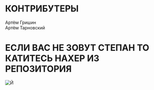 # КОНТРИБУТЕРЫ
Артём Гришин  
Артём Тарновский  
# ЕСЛИ ВАС НЕ ЗОВУТ СТЕПАН ТО КАТИТЕСЬ НАХЕР ИЗ РЕПОЗИТОРИЯ

![Й]([https://www.example.com/image.jpg](https://www.kinopoisk.ru/iVj304366/f9646dYoW1oY/hIEAn2z8cjTbVzTEGPWK81yo256UHhc6-lmV7PJIeHJNMaxafb0Twy9-1kJu3vo934X1hRQv1F421B1XXJ-eONChNW59bLJROqPBoWigXjLcaLq_EJtT6w_ohv_xWprAj3ZeWN8_guarT0OHuztuKd8hRQGlS9KoVgHLsn5rWYsXshPfy75yJrwmhZZbl5u3_-j4yUZ9JuxpuBefoevKIu0mftv9PVK26EtSJntqDihNwBVEBBsAyjAwOeCfibk6B7MxDjhNkkSvFtXnykWr9N9Yu8omT3asGMokTDA5ChNPth4ILW-zJErIwhZK-o9776EmtgZIEhtRYeuRTppqC8dCgq3JnHEk_5RWB1qUqeU9GPtax871fJh55i6Ry8uQPwc-iO7tMVdLCRPWe4s8G43z9qem-9MZ8QGYoC5Jelg1QFNuai7itIyn5OS7p2o3X0oKGAVPBjxqalWuYyn6oe0mLegtv7G1qsiRhkub38n-IKUHJTrACJMxOKNNy3nYxOIBHvg-MuUux_aGmhTq1-05GJqGfIQcyFs2DZP7mlPvd43oD4xxJsqq8-dqWq65rLIl13drkgtSgAhDXlmrCHfiE275TkKFb8Uk5Zo3e_d8KmpoJW51TLp75YzTCBoA7UW--H2_4PfKG7F0W7sfSH8S9VUEm4IbkmPpQX0LehvnUhKcOR-T9dz2V8ZZlEnGz8npSWd_Bp6b-eZOERvbYu2njDj-nyP1S5mRp4trv9tNMIWlZ3shqwAjOhJf-lkYFzFQPusuAJVvNnW2GRSaFt5qGVqUf8Q82DiVLhFY6cLdRt6rL80yNwjKkeaqyv8LDXJV9QUJERkCs4gCPtpJ2udjI1z6bpCkrSb2dnoXCjaPasip9T_GPhioZH6iK9qCP3fsuO2NQSVrCfGGC2uMqT_T9LY0GmArg2BIkV5be9jmkaLs-HyCpT-GFidblMon3Mj5iQY8Nz9L6dQO0xv5wAy1LKqdH6F0-PlQNWhJ_Fs80ua21QnAyzAxSsKu6BgK9VGjTjpekebf5ZWlaSZ6ZZzqqJr0Xyb-C2imDtFqCeG95V5Lnz8gx0gI0RWpu38Z3_DXdhbasQmSMchwDYnaC7dAEo4LDHJlLrf1h2gkutT_SwlYhv_m7LqrNmxhaZgS3tQsmS3twzUbWxC3S2odGZ0D5ZYFCLD6wVN7oaxpOZh1oXMuCqwR9T8WFCTKpIhGzqo4u1a-dXxouVZ-4Ho4s44FTfh8v9D1alsDlBiqPhgtcsUHhSgRiyOBigJMuxs79qHBjmkOESa-9FXVaiXrlQzp2Bn37IZOWplXPMFoKYFNlB4I7P_zxUhpI0Q6mL0YrjNnJMZaAltCcFuCbvooCsciEj7IrIF1bifGFHgmmQSvG8pqVTwWv7gYBhyw2hqBH-VM-t2dEUbqSyKXC-rOOx8yhYUW6dBYMnJbg73YKiqnciN-6L-ixtwkd3QJp7r3XrnoCAceVi8oSFY8smmboz3WT1qMLOGFePnDVGkL3mvs8JVUNJmAyLLzuBKuy3r49YPj7Hsugva8hjZGumTa5CwY6soHPJUsyMnHj2IritIvJu5YTv5B1PsJYdV7SWxoTVK2F3aKYHuDEUgibpsIG8UxsxwLv7C0_yWE9oqVu0SMKOtLJk03TNoYN78SOvvDvwecSk7vgyToeZC1qfltyfyilqTlerEqwhHIkhzpejm04QP9GW7j5u6VtvTYxamVLAmY-xX8lq46y9ZMEdgqIE2WT8ksLXGG26ngtfmLznlugqSH9iiyKYGTK0G-azkK5FBRD_g-ssfdR7aUuIVJ1Z4piAsWPXcdqlmUXzEoacJfJu-p7D_x1ksZsFeJe_4LTuD1dlTbwXqyYzoDnbsIeaVgsyxLHEAVbsT3lpm3CZT_SHlZF1x0LHqZpi8gSeqQP8T-WmycwSbYKuP3mMnPS02RN9RFWmHLATFpgu7pyhuGsHCfeC5gpz1mlrWapNhnPhmaODVs9G8rubecoSmJ46ylL-rczfPWuykCVdlLXrlvovdkNzpSO_OCagCfyltppJKDP3ttwKW_pCVGK-ZbNx0K2Okk7tSfKLmXHpNY2BH_5R64ff-Apumb44XLet17TCJn5ZZIk6riQNpSjdgLSPXxIa8az-DX_tS2BOiFWdScqllZNEyU_2qZJDzyGKuwfqcPqTztcVZ4-yNHSsgd2iwg5hR3awMYAsH5s0yJWYh3UJDfeD0ylz0mtDdaxHtmjrn4egd9NVw4qoac09hZ8__UbZuuLQCFOBqDZriZ3quN4TeFNRhyC-DBuVCdiFvLpVMgrWqsU_WfJNR2q7cbB08K6Krn_FS-qAmUH5JLKYPM5e5IHI3zBzkaIZYLex9pHSJnFMTqE-khQmuTThhJWhZjov3LHmC0_6WkF-rUqibMGMgY9S8HXvg7FY2h2gvDb0b_ug_OQtWaGsNUK8uuaf1TZtYEq5D5cUAJ0CxbGZs38VEtWs4RF290JiZ4xtoFXWi7qUUsdMyY-SStgNuooS-nzno87BIXiWuyFDh7PVp-omUE1NuAO9DyKdHOiElbpbGDfOgNgRXMt_R3qkR6dt7Jqhq2PlaNacsXfKJr62MM1Z5qDT4iFwmow4eIy-_7PeHnF8VqUhjAghlALcgoS6WQI07KrrAGv9YEdrgHazTuGujoBE3G_SnJdZ5AejoybVR8SH1dQTdoqtB16podqo_AVQWna9JLYCJL4-xb-nv20DLemj6CNO-nxeZ5JloX3FoIajSsttyKKyf9A5uKkV6E_Pjvn8E2uTsyBkkbHToNwufk5vpTa2Gj-EAdygvYRuFTr0rcsWaep9bnyifIRj0KyAtUz2Ysq_glLzJ5-PJ9p9xqvA0BB8gJ0AdqSTxp3xN2lwUY4miS4fqjXhs4WNRDMq_ZHuBHDfRkp4qFSuecOrlaVe82jhrL5XzAChny70WsKy1tQBRamiG12HlNSH3iZBckqtBYM)https://www.kinopoisk.ru/iVj304366/f9646dYoW1oY/hIEAn2z8cjTbVzTEGPWK81yo256UHhc6-lmV7PJIeHJNMaxafb0Twy9-1kJu3vo934X1hRQv1F421B1XXJ-eONChNW59bLJROqPBoWigXjLcaLq_EJtT6w_ohv_xWprAj3ZeWN8_guarT0OHuztuKd8hRQGlS9KoVgHLsn5rWYsXshPfy75yJrwmhZZbl5u3_-j4yUZ9JuxpuBefoevKIu0mftv9PVK26EtSJntqDihNwBVEBBsAyjAwOeCfibk6B7MxDjhNkkSvFtXnykWr9N9Yu8omT3asGMokTDA5ChNPth4ILW-zJErIwhZK-o9776EmtgZIEhtRYeuRTppqC8dCgq3JnHEk_5RWB1qUqeU9GPtax871fJh55i6Ry8uQPwc-iO7tMVdLCRPWe4s8G43z9qem-9MZ8QGYoC5Jelg1QFNuai7itIyn5OS7p2o3X0oKGAVPBjxqalWuYyn6oe0mLegtv7G1qsiRhkub38n-IKUHJTrACJMxOKNNy3nYxOIBHvg-MuUux_aGmhTq1-05GJqGfIQcyFs2DZP7mlPvd43oD4xxJsqq8-dqWq65rLIl13drkgtSgAhDXlmrCHfiE275TkKFb8Uk5Zo3e_d8KmpoJW51TLp75YzTCBoA7UW--H2_4PfKG7F0W7sfSH8S9VUEm4IbkmPpQX0LehvnUhKcOR-T9dz2V8ZZlEnGz8npSWd_Bp6b-eZOERvbYu2njDj-nyP1S5mRp4trv9tNMIWlZ3shqwAjOhJf-lkYFzFQPusuAJVvNnW2GRSaFt5qGVqUf8Q82DiVLhFY6cLdRt6rL80yNwjKkeaqyv8LDXJV9QUJERkCs4gCPtpJ2udjI1z6bpCkrSb2dnoXCjaPasip9T_GPhioZH6iK9qCP3fsuO2NQSVrCfGGC2uMqT_T9LY0GmArg2BIkV5be9jmkaLs-HyCpT-GFidblMon3Mj5iQY8Nz9L6dQO0xv5wAy1LKqdH6F0-PlQNWhJ_Fs80ua21QnAyzAxSsKu6BgK9VGjTjpekebf5ZWlaSZ6ZZzqqJr0Xyb-C2imDtFqCeG95V5Lnz8gx0gI0RWpu38Z3_DXdhbasQmSMchwDYnaC7dAEo4LDHJlLrf1h2gkutT_SwlYhv_m7LqrNmxhaZgS3tQsmS3twzUbWxC3S2odGZ0D5ZYFCLD6wVN7oaxpOZh1oXMuCqwR9T8WFCTKpIhGzqo4u1a-dXxouVZ-4Ho4s44FTfh8v9D1alsDlBiqPhgtcsUHhSgRiyOBigJMuxs79qHBjmkOESa-9FXVaiXrlQzp2Bn37IZOWplXPMFoKYFNlB4I7P_zxUhpI0Q6mL0YrjNnJMZaAltCcFuCbvooCsciEj7IrIF1bifGFHgmmQSvG8pqVTwWv7gYBhyw2hqBH-VM-t2dEUbqSyKXC-rOOx8yhYUW6dBYMnJbg73YKiqnciN-6L-ixtwkd3QJp7r3XrnoCAceVi8oSFY8smmboz3WT1qMLOGFePnDVGkL3mvs8JVUNJmAyLLzuBKuy3r49YPj7Hsugva8hjZGumTa5CwY6soHPJUsyMnHj2IritIvJu5YTv5B1PsJYdV7SWxoTVK2F3aKYHuDEUgibpsIG8UxsxwLv7C0_yWE9oqVu0SMKOtLJk03TNoYN78SOvvDvwecSk7vgyToeZC1qfltyfyilqTlerEqwhHIkhzpejm04QP9GW7j5u6VtvTYxamVLAmY-xX8lq46y9ZMEdgqIE2WT8ksLXGG26ngtfmLznlugqSH9iiyKYGTK0G-azkK5FBRD_g-ssfdR7aUuIVJ1Z4piAsWPXcdqlmUXzEoacJfJu-p7D_x1ksZsFeJe_4LTuD1dlTbwXqyYzoDnbsIeaVgsyxLHEAVbsT3lpm3CZT_SHlZF1x0LHqZpi8gSeqQP8T-WmycwSbYKuP3mMnPS02RN9RFWmHLATFpgu7pyhuGsHCfeC5gpz1mlrWapNhnPhmaODVs9G8rubecoSmJ46ylL-rczfPWuykCVdlLXrlvovdkNzpSO_OCagCfyltppJKDP3ttwKW_pCVGK-ZbNx0K2Okk7tSfKLmXHpNY2BH_5R64ff-Apumb44XLet17TCJn5ZZIk6riQNpSjdgLSPXxIa8az-DX_tS2BOiFWdScqllZNEyU_2qZJDzyGKuwfqcPqTztcVZ4-yNHSsgd2iwg5hR3awMYAsH5s0yJWYh3UJDfeD0ylz0mtDdaxHtmjrn4egd9NVw4qoac09hZ8__UbZuuLQCFOBqDZriZ3quN4TeFNRhyC-DBuVCdiFvLpVMgrWqsU_WfJNR2q7cbB08K6Krn_FS-qAmUH5JLKYPM5e5IHI3zBzkaIZYLex9pHSJnFMTqE-khQmuTThhJWhZjov3LHmC0_6WkF-rUqibMGMgY9S8HXvg7FY2h2gvDb0b_ug_OQtWaGsNUK8uuaf1TZtYEq5D5cUAJ0CxbGZs38VEtWs4RF290JiZ4xtoFXWi7qUUsdMyY-SStgNuooS-nzno87BIXiWuyFDh7PVp-omUE1NuAO9DyKdHOiElbpbGDfOgNgRXMt_R3qkR6dt7Jqhq2PlaNacsXfKJr62MM1Z5qDT4iFwmow4eIy-_7PeHnF8VqUhjAghlALcgoS6WQI07KrrAGv9YEdrgHazTuGujoBE3G_SnJdZ5AejoybVR8SH1dQTdoqtB16podqo_AVQWna9JLYCJL4-xb-nv20DLemj6CNO-nxeZ5JloX3FoIajSsttyKKyf9A5uKkV6E_Pjvn8E2uTsyBkkbHToNwufk5vpTa2Gj-EAdygvYRuFTr0rcsWaep9bnyifIRj0KyAtUz2Ysq_glLzJ5-PJ9p9xqvA0BB8gJ0AdqSTxp3xN2lwUY4miS4fqjXhs4WNRDMq_ZHuBHDfRkp4qFSuecOrlaVe82jhrL5XzAChny70WsKy1tQBRamiG12HlNSH3iZBckqtBYM)
